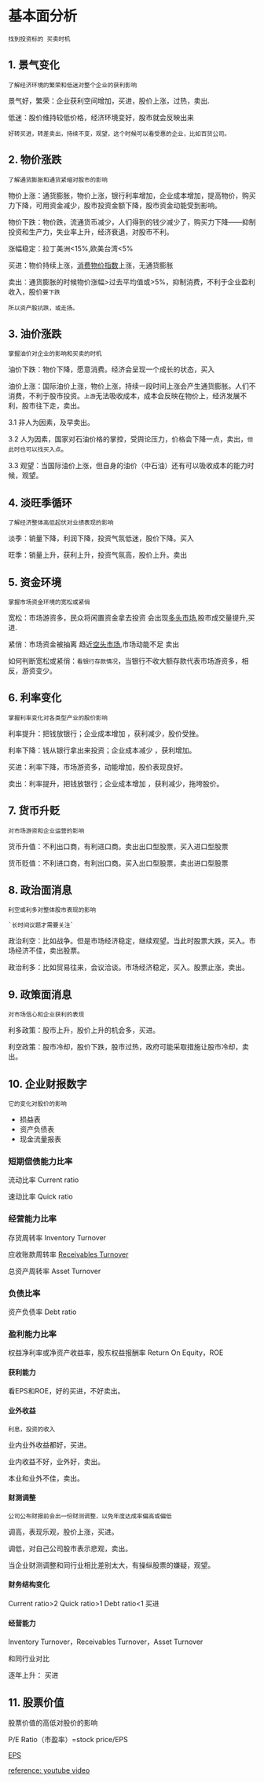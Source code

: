 # 基本面分析

```
找到投资标的 买卖时机
```
## 1.	景气变化
```
了解经济环境的繁荣和低迷对整个企业的获利影响
```
景气好，繁荣：企业获利空间增加，买进，股价上涨，过热，卖出.

低迷：股价维持较低价格，经济环境变好，股市就会反映出来
```
好转买进，转差卖出，持续不变，观望，这个时候可以看受惠的企业，比如百货公司。
```
## 2.	物价涨跌 
```
了解通货膨胀和通货紧缩对股市的影响
```
物价上涨：通货膨胀，物价上涨，银行利率增加，企业成本增加，提高物价，购买力下降，可用资金减少，股市投资金额下降，股市资金动能受到影响。

物价下跌：物价跌，流通货币减少，人们得到的钱少减少了，购买力下降——抑制投资和生产力，失业率上升，经济衰退，对股市不利。

涨幅稳定：拉丁美洲<15%,欧美台湾<5%

买进：物价持续上涨，[消费物价指数](https://www.investopedia.com/terms/c/consumerpriceindex.asp)上涨，无通货膨胀

卖出：通货膨胀的时候物价涨幅>过去平均值或>5%，抑制消费，不利于企业盈利收入，股价`要下跌`

```
所以资产股抗跌，或走扬。
```
## 3.	油价涨跌 
```
掌握油价对企业的影响和买卖的时机
```
油价下跌：物价下降，愿意消费。经济会呈现一个成长的状态，买入

油价上涨：国际油价上涨，物价上涨，持续一段时间上涨会产生通货膨胀。人们不消费，不利于股市投资。`上游`无法吸收成本，成本会反映在物价上，经济发展不利，股市往下走，卖出。

3.1 非人为因素，及早卖出。

3.2 人为因素，国家对石油价格的掌控，受舆论压力，价格会下降一点，卖出，`但此时也可以找买入点`。

3.3 观望：当国际油价上涨，但自身的油价（中石油）还有可以吸收成本的能力时候，观望。
## 4.	淡旺季循环 
```
了解经济整体高低起伏对业绩表现的影响
```

淡季：销量下降，利润下降，投资气氛低迷，股价下降。买入

旺季：销量上升，获利上升，投资气氛高，股价上升。卖出
## 5.	资金环境
```
掌握市场资金环境的宽松或紧俏
```

宽松：市场游资多，民众将闲置资金拿去投资 会出现[多头市场](https://www.investopedia.com/insights/digging-deeper-bull-and-bear-markets/),股市成交量提升,买进.

紧俏：市场资金被抽离 趋近[空头市场](https://www.investopedia.com/terms/b/bearmarket.asp),市场动能不足 卖出

如何判断宽松或紧俏：`看银行存款情况`，当银行不收大额存款代表市场游资多，相反，游资变少。
## 6.	利率变化 
```
掌握利率变化对各类型产业的股价影响
```
利率提升：把钱放银行；企业成本增加 ，获利减少，股价受挫。

利率下降：钱从银行拿出来投资；企业成本减少 ，获利增加。

买进：利率下降，市场游资多，动能增加，股价表现良好。

卖出：利率提升，把钱放银行；企业成本增加 ，获利减少，拖垮股价。

## 7.	货币升贬 
```
对市场游资和企业运营的影响
```
货币升值：不利出口商，有利进口商。卖出出口型股票，买入进口型股票

货币贬值：不利进口商，有利出口商。买入出口型股票，卖出进口型股票
## 8.	政治面消息 
```
利空或利多对整体股市表现的影响

`长时间议题才需要关注`
```
政治利空：比如战争。但是市场经济稳定，继续观望。当此时股票大跌，买入。市场经济不佳，卖出股票。

政治利多：比如贸易往来，会议洽谈。市场经济稳定，买入。股票止涨，卖出。

## 9.	政策面消息 
```
对市场信心和企业获利的表现
```
利多政策：股市上升，股价上升的机会多，买进。

利空政策：股市冷却，股价下跌，股市过热，政府可能采取措施让股市冷却，卖出。

## 10.	企业财报数字 
```
它的变化对股价的影响
```
- 损益表
- 资产负债表
- 现金流量报表

### 短期偿债能力比率
流动比率 Current ratio

速动比率 Quick ratio

### 经营能力比率

存货周转率 Inventory Turnover

应收账款周转率 [Receivables Turnover](https://www.investopedia.com/terms/r/receivableturnoverratio.asp)

总资产周转率 Asset Turnover

### 负债比率

资产负债率 Debt ratio

### 盈利能力比率

权益净利率或净资产收益率，股东权益报酬率  Return On Equity，ROE 

#### 获利能力

看EPS和ROE，好的买进，不好卖出。

#### 业外收益
```
利息，投资的收入
```
业内业外收益都好，买进。

业内收益不好，业外好，卖出。

本业和业外不佳，卖出。

#### 财测调整
```
公司公布财报前会出一份财测调整，以免年度达成率偏高或偏低
```
调高，表现乐观，股价上涨，买进。

调低，对自己公司股市表示悲观，卖出。

当企业财测调整和同行业相比差别太大，有操纵股票的嫌疑，观望。

#### 财务结构变化

Current ratio>2 Quick ratio>1 Debt ratio<1 买进

#### 经营能力

Inventory Turnover，Receivables Turnover，Asset Turnover 

和同行业对比 

逐年上升： 买进

## 11.	股票价值 

股票价值的高低对股价的影响

P/E Ratio（市盈率）=stock price/EPS

[EPS](https://www.investopedia.com/terms/e/eps.asp)



[reference: youtube video](https://www.youtube.com/watch?v=t5ZrJcDY_Kk&list=PLIIiK0XF6ST2heAX5EAZtOH9iZqv48Wdk&index=1)
